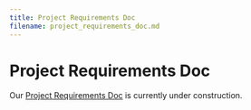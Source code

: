 ```yaml
---
title: Project Requirements Doc
filename: project_requirements_doc.md
--- 
```


# Project Requirements Doc

Our [Project Requirements Doc](https://docs.google.com/document/d/1lU82xSC0eB39nJvH5h6cqvMj62DB1BYHOTWlKgbtMOk/edit?usp=sharing) is currently under construction.